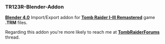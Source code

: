 ### TR123R-Blender-Addon
**[Blender 4.0](https://www.blender.org)** Import/Export addon for **[Tomb Raider I-III Remastered](https://store.steampowered.com/app/2478970)** game **.TRM** files.  
  
Regarding this addon you're more likely to reach me at **[TombRaiderForums](https://www.tombraiderforums.com/showthread.php?t=228896)** thread.
